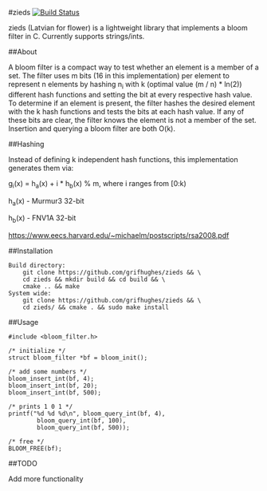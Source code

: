 #zieds
[![Build Status](https://travis-ci.org/grifhughes/zieds.svg?branch=master)](https://travis-ci.org/grifhughes/zieds)

zieds (Latvian for flower) is a lightweight library that implements a bloom filter 
in C.  Currently supports strings/ints.

##About

A bloom filter is a compact way to test whether an element is a member of a
set. The filter uses m bits (16 in this implementation) per element to
represent n elements by hashing n<sub>i</sub> with k (optimal value (m / n) * ln(2))
different hash functions and setting the bit at every respective hash value.
To determine if an element is present, the filter hashes the desired element with the 
k hash functions and tests the bits at each hash value. If any of these bits are
clear, the filter knows the element is not a member of the set. Insertion and 
querying a bloom filter are both O(k).

##Hashing

Instead of defining k independent hash functions, this implementation 
generates them via:

g<sub>i</sub>(x) = h<sub>a</sub>(x) + i * h<sub>b</sub>(x) % m, where i ranges from [0:k)

h<sub>a</sub>(x) - Murmur3 32-bit

h<sub>b</sub>(x) - FNV1A 32-bit

https://www.eecs.harvard.edu/~michaelm/postscripts/rsa2008.pdf

##Installation
```
Build directory:
	git clone https://github.com/grifhughes/zieds && \
	cd zieds && mkdir build && cd build && \
	cmake .. && make 
System wide:
	git clone https://github.com/grifhughes/zieds && \
	cd zieds/ && cmake . && sudo make install
```

##Usage
```
#include <bloom_filter.h>

/* initialize */
struct bloom_filter *bf = bloom_init();

/* add some numbers */
bloom_insert_int(bf, 4);
bloom_insert_int(bf, 20);
bloom_insert_int(bf, 500);

/* prints 1 0 1 */
printf("%d %d %d\n", bloom_query_int(bf, 4), 
        bloom_query_int(bf, 100),
        bloom_query_int(bf, 500)); 

/* free */
BLOOM_FREE(bf);
```

##TODO

Add more functionality
